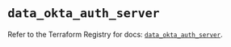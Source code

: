 # `data_okta_auth_server`

Refer to the Terraform Registry for docs: [`data_okta_auth_server`](https://registry.terraform.io/providers/okta/okta/4.10.0/docs/data-sources/auth_server).
